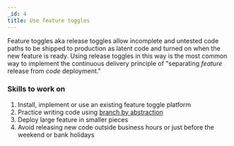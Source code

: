 ```yaml
---
_id: 4
title: Use feature toggles
---
```


Feature toggles aka release toggles allow incomplete and untested code paths to be shipped to production as latent code and turned on when the new feature is ready. Using release toggles in this way is the most common way to implement the continuous delivery principle of "separating *feature* release from *code* deployment."

<h3>Skills to work on </h3>

1. Install, implement or use an existing feature toggle platform 
1. Practice writing code using [branch by abstraction](https://martinfowler.com/bliki/BranchByAbstraction.html)
1. Deploy large feature in smaller pieces
1. Avoid releasing new code outside business hours or just before the weekend or bank holidays
